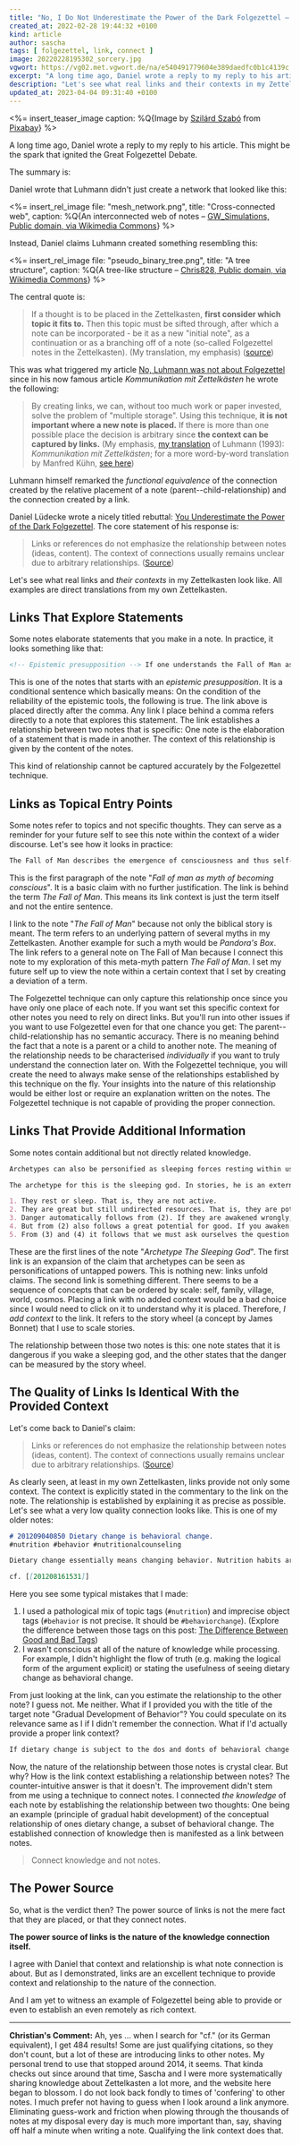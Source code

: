 ```yaml
---
title: "No, I Do Not Underestimate the Power of the Dark Folgezettel – I Embrace Its Source of Power"
created_at: 2022-02-28 19:44:32 +0100
kind: article
author: sascha
tags: [ folgezettel, link, connect ]
image: 20220228195302_sorcery.jpg
vgwort: https://vg02.met.vgwort.de/na/e540491779604e389daedfc0b1c4139c
excerpt: "A long time ago, Daniel wrote a reply to my reply to his article. This might be the spark that ignited the Great Folgezettel Debate. Daniel wrote that Luhmann didn't just create a network that looked like a interconnected web, but instead, he created something resembling an ordered tree."
description: "Let's see what real links and their contexts in my Zettelkasten look like, and how they hold up compared to Folgezettel. All examples are direct translations from my own Zettelkasten."
updated_at: 2023-04-04 09:31:40 +0100
---
```


<%= insert_teaser_image caption: %Q{Image by <a href="https://pixabay.com/users/clard-6995126">Szilárd Szabó</a> from <a href="https://pixabay.com/">Pixabay</a>} %>

A long time ago, Daniel wrote a reply to my reply to his article. This might be the spark that ignited the Great Folgezettel Debate.

The summary is:

Daniel wrote that Luhmann didn't just create a network that looked like this:

<%= insert_rel_image file: "mesh_network.png", title: "Cross-connected web", caption: %Q{An interconnected web of notes &ndash; <a href="https://commons.wikimedia.org/wiki/File:FullMeshNetwork.svg">GW_Simulations, Public domain, via Wikimedia Commons</a>} %>

Instead, Daniel claims Luhmann created something resembling this:

<%= insert_rel_image file: "pseudo_binary_tree.png", title: "A tree structure", caption: %Q{A tree-like structure &ndash; <a href="https://commons.wikimedia.org/wiki/File:Pseudobin%C3%A4rersuchbaum.svg">Chris828, Public domain, via Wikimedia Commons</a>} %>

The central quote is:

> If a thought is to be placed in the Zettelkasten, **first consider which topic it fits to.** Then this topic must be sifted through, after which a note can be incorporated - be it as a new "initial note", as a continuation or as a branching off of a note (so-called Folgezettel notes in the Zettelkasten). (My translation, my emphasis) ([source](https://strengejacke.wordpress.com/2015/09/08/luhmanns-arbeitsweise-im-elektronischen-zettelkasten/))

This was what triggered my article [No, Luhmann was not about Folgezettel](https://zettelkasten.de/posts/luhmann-folgezettel-truth/) since in his now famous article *Kommunikation mit Zettelkästen* he wrote the following:

> By creating links, we can, without too much work or paper invested, solve the problem of "multiple storage". Using this technique, **it is not important where a new note is placed.** If there is more than one possible place the decision is arbitrary since **the context can be captured by links.** (My emphasis, [my translation](https://zettelkasten.de/communications-with-zettelkastens/) of Luhmann (1993): _Kommunikation mit Zettelkästen_; for a more word-by-word translation by Manfred Kühn, [see here](http://luhmann.surge.sh/communicating-with-slip-boxes))

Luhmann himself remarked the *functional equivalence* of the connection created by the relative placement of a note (parent--child-relationship) and the connection created by a link.

Daniel Lüdecke wrote a nicely titled rebuttal: [You Underestimate the Power of the Dark Folgezettel](https://strengejacke.wordpress.com/2015/11/01/you-underestimate-the-power-of-the-dark-folgezettel/). The core statement of his response is:

> Links or references do not emphasize the relationship between notes (ideas, content). The context of connections usually remains unclear due to arbitrary relationships. ([Source](https://strengejacke.wordpress.com/2015/11/01/you-underestimate-the-power-of-the-dark-folgezettel/))

Let's see what real links and *their contexts* in my Zettelkasten look like. All examples are direct translations from my own Zettelkasten.

## Links That Explore Statements

Some notes elaborate statements that you make in a note. In practice, it looks something like that:

```markdown
<!-- Epistemic presupposition --> If one understands the Fall of Man as the myth of becoming conscious,[[202201121037]] one can investigates these myths to see what consequences becoming conscious has for us as conscious subjects. Perhaps, we manage to conclude from this becoming conscious to the two states of Being.
```

This is one of the notes that starts with an *epistemic presupposition*. It is a conditional sentence which basically means: On the condition of the reliability of the epistemic tools, the following is true. The link above is placed directly after the comma. Any link I place behind a comma refers directly to a note that explores this statement.  The link establishes a relationship between two notes that is specific: One note is the elaboration of a statement that is made in another. The context of this relationship is given by the content of the notes.

This kind of relationship cannot be captured accurately by the Folgezettel technique.

## Links as Topical Entry Points

Some notes refer to topics and not specific thoughts. They can serve as a reminder for your future self to see this note within the context of a wider discourse. Let's see how it looks in practice:

```markdown
The Fall of Man describes the emergence of consciousness and thus self-consciousness.[546][#booker2004] The Fall of Man [[202201011058]] is a mythological contemplation of the emergence of consciousness, which came about and is perhaps necessary because man became aware of his consciousness.
```

This is the first paragraph of the note "*Fall of man as myth of becoming conscious*". It is a basic claim with no further justification. The link is behind the term *The Fall of Man*. This means its link context is just the term itself and not the entire sentence.

I link to the note "*The Fall of Man*" because not only the biblical story is meant. The term refers to an underlying pattern of several myths in my Zettelkasten. Another example for such a myth would be *Pandora's Box*. The link refers to a general note on The Fall of Man because I connect this note to my exploration of this meta-myth pattern *The Fall of Man*. I set my future self up to view the note within a certain context that I set by creating a deviation of a term.

The Folgezettel technique can only capture this relationship once since you have only one place of each note. If you want set this specific context for other notes you need to rely on direct links. But you'll run into other issues if you want to use Folgezettel even for that one chance you get: The parent--child-relationship has no semantic accuracy. There is no meaning behind the fact that a note is a parent or a child to another note. The meaning of the relationship needs to be characterised *individually* if you want to truly understand the connection later on. With the Folgezettel technique, you will create the need to always make sense of the relationships established by this technique on the fly. Your insights into the nature of this relationship would be either lost or require an explanation written on the notes. The Folgezettel technique is not capable of providing the proper connection.

## Links That Provide Additional Information

Some notes contain additional but not directly related knowledge.

```markdown
Archetypes can also be personified as sleeping forces resting within us.[[201812080747]]

The archetype for this is the sleeping god. In stories, he is an externalization for there being hidden powers within us.

1. They rest or sleep. That is, they are not active.
2. They are great but still undirected resources. That is, they are potential and do not yet serve a purpose.
3. Danger automatically follows from (2). If they are awakened wrongly, they are directed against oneself, against the family, the village (community), the world, the cosmos. (cf. the story wheel [[201812051006]] for scaling).
4. But from (2) also follows a great potential for good. If you awaken these forces correctly, they serve you.
5. From (3) and (4) it follows that we must ask ourselves the question of right and bad behavior, of virtues and vices, of the right social environment, and so on.
```

These are the first lines of the note "*Archetype The Sleeping God*". The first link is an expansion of the claim that archetypes can be seen as personifications of untapped powers. This is nothing new: links unfold claims. The second link is something different. There seems to be a sequence of concepts that can be ordered by scale: self, family, village, world, cosmos. Placing a link with no added context would be a bad choice since I would need to click on it to understand why it is placed. Therefore, *I add context* to the link. It refers to the story wheel (a concept by James Bonnet) that I use to scale stories.

The relationship between those two notes is this: one note states that it is dangerous if you wake a sleeping god, and the other states that the danger can be measured by the story wheel.

## The Quality of Links Is Identical With the Provided Context

Let's come back to Daniel's claim:

> Links or references do not emphasize the relationship between notes (ideas, content). The context of connections usually remains unclear due to arbitrary relationships. ([Source](https://strengejacke.wordpress.com/2015/11/01/you-underestimate-the-power-of-the-dark-folgezettel/))

As clearly seen, at least in my own Zettelkasten, links provide not only some context. The context is explicitly stated in the commentary to the link on the note. The relationship is established by explaining it as precise as possible. Let's see what a very low quality connection looks like. This is one of my older notes:

```markdown
# 201209040850 Dietary change is behavioral change.
#nutrition #behavior #nutritionalcounseling

Dietary change essentially means changing behavior. Nutrition habits are first and foremost just that: habits. This means that for dietary change and all related issues (nutritional counseling, lifestyle change, moralizing life) should be seen in the context of behavioral psychology.

cf. [[201208161531]]
```

Here you see some typical mistakes that I made:

1. I used a pathological mix of topic tags (`#nutrition`) and imprecise object tags (`#behavior` is not precise. It should be `#behaviorchange`). (Explore the difference between those tags on this post: [The Difference Between Good and Bad Tags](https://zettelkasten.de/posts/object-tags-vs-topic-tags/))
2. I wasn't conscious at all of the nature of knowledge while processing. For example, I didn't highlight the flow of truth (e.g. making the logical form of the argument explicit) or stating the usefulness of seeing dietary change as behavioral change.

From just looking at the link, can you estimate the relationship to the other note? I guess not. Me neither. What if I provided you with the title of the target note "Gradual Development of Behavior"? You could speculate on its relevance same as I if I didn't remember the connection. What if I'd actually provide a proper link context?

```markdown
If dietary change is subject to the dos and donts of behavioral change we should apply the knowledge of behavioral psychology to dietary change. An example is to apply the principle of gradual habit development [[201208161531]] instead of forcing meal plans on yourself or your clients
```

Now, the nature of the relationship between those notes is crystal clear. But why? How is the link context establishing a relationship between notes? The counter-intuitive answer is that it doesn't. The improvement didn't stem from me using a technique to connect notes. I connected *the knowledge* of each note by establishing the relationship between two thoughts: One being an example (principle of gradual habit development) of the conceptual relationship of ones dietary change, a subset of behavioral change. The established connection of knowledge then is manifested as a link between notes.

> Connect knowledge and not notes.

## The Power Source

So, what is the verdict then? The power source of links is not the mere fact that they are placed, or that they connect notes.

**The power source of links is the nature of the knowledge connection itself.**

I agree with Daniel that context and relationship is what note connection is about. But as I demonstrated, links are an excellent technique to provide context and relationship to the nature of the connection.

And I am yet to witness an example of Folgezettel being able to provide or even to establish an even remotely as rich context.

------

**Christian's Comment:** Ah, yes ... when I search for "cf." (or its German equivalent), I get 484 results! Some are just qualifying citations, so they don't count, but a lot of these are introducing links to other notes. My personal trend to use that stopped around 2014, it seems. That kinda checks out since around that time, Sascha and I were more systematically sharing knowledge about Zettelkasten a lot more, and the website here began to blossom. I do not look back fondly to times of 'confering' to other notes. I much prefer not having to guess when I look around a link anymore. Eliminating guess-work and friction when plowing through the thousands of notes at my disposal every day is much more important than, say, shaving off half a minute when writing a note. Qualifying the link context does that.
